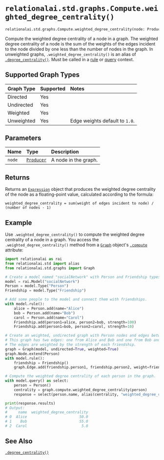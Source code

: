 # `relationalai.std.graphs.Compute.weighted_degree_centrality()`

```python
relationalai.std.graphs.Compute.weighted_degree_centrality(node: Producer) -> Expression
```

Compute the weighted degree centrality of a node in a graph.
The weighted degree centrality of a node is the sum of the weights of the edges incident to the node
divided by one less than the number of nodes in the graph.
In unweighted graphs, `.weighted_degree_centrality()` is an alias of [`.degree_centrality()`](./degree_centrality.md).
Must be called in a [rule](../../../Model/rule.md) or [query](../../../Model/query.md) context.

## Supported Graph Types

| Graph Type | Supported | Notes |
| :--- | :--- | :------ |
| Directed | Yes |   |
| Undirected | Yes |   |
| Weighted | Yes |   |
| Unweighted | Yes | Edge weights default to `1.0`. |

## Parameters

| Name | Type | Description |
| :--- | :--- | :------ |
| `node` | [`Producer`](../../../Producer.md) | A node in the graph. |

## Returns

Returns an [`Expression`](../../../Expression.md) object that produces
the weighted degree centrality of the node as a floating-point value, calculated according to the formula:

```
weighted_degree_centrality = sum(weight of edges incident to node) / (number of nodes - 1)
```

## Example

Use `.weighted_degree_centrality()` to compute the weighted degree centrality of a node in a graph.
You access the `.weighted_degree_centrality()` method from a [`Graph`](../Graph.md) object's
[`.compute`](../Graph/compute.md) attribute:

```python
import relationalai as rai
from relationalai.std import alias
from relationalai.std.graphs import Graph

# Create a model named "socialNetwork" with Person and Friendship types.
model = rai.Model("socialNetwork")
Person = model.Type("Person")
Friendship = model.Type("Friendship")

# Add some people to the model and connect them with friendships.
with model.rule():
    alice = Person.add(name="Alice")
    bob = Person.add(name="Bob")
    carol = Person.add(name="Carol")
    Friendship.add(person1=alice, person2=bob, strength=100)
    Friendship.add(person1=bob, person2=carol, strength=10)

# Create an weighted, undirected graph with Person nodes and edges between friends.
# This graph has two edges: one from Alice and Bob and one from Bob and Carol.
# The edges are weighted by the strength of each friendship.
graph = Graph(model, undirected=True, weighted=True)
graph.Node.extend(Person)
with model.rule():
    friendship = Friendship()
    graph.Edge.add(friendship.person1, friendship.person2, weight=friendship.strength)

# Compute the weighted degree centrality of each person in the graph.
with model.query() as select:
    person = Person()
    centrality = graph.compute.weighted_degree_centrality(person)
    response = select(person.name, alias(centrality, "weighted_degree_centrality"))

print(response.results)
# Output:
#     name  weighted_degree_centrality
# 0  Alice                        50.0
# 1    Bob                        55.0
# 2  Carol                         5.0
```

## See Also

[`.degree_centrality()`](./degree_centrality.md)
